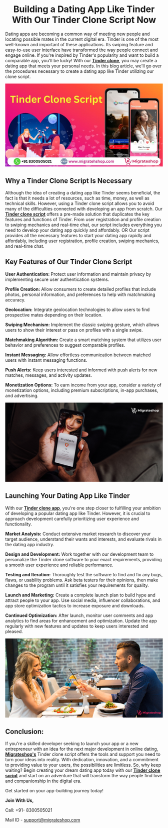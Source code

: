 <h1 align="center"> Building a Dating App Like Tinder With Our Tinder Clone Script Now</h1>

Dating apps are becoming a common way of meeting new people and locating possible mates in the current digital era. Tinder is one of the most well-known and important of these applications. Its swiping feature and easy-to-use user interface have transformed the way people connect and engage online. If you're inspired by Tinder's popularity and want to build a comparable app, you'll be lucky! With our **[Tinder clone](https://migrateshop.com/tinder-clone-script/)**, you may create a dating app that meets your personal needs. In this blog article, we'll go over the procedures necessary to create a dating app like Tinder utilizing our clone script.

<div class="Box-sc-g0xbh4-0 iIZCet"><img alt=“tinderclone.png" src="https://github.com/migrateshop/tinder-clone/blob/main/images/tinder-clone-migrateshop.jpg" data-hpc="true" class="Box-sc-g0xbh4-0 kzRgrI"></div>

## Why a Tinder Clone Script Is Necessary

Although the idea of creating a dating app like Tinder seems beneficial, the fact is that it needs a lot of resources, such as time, money, as well as technical skills. However, using a Tinder clone script allows you to avoid many of the difficulties connected with developing an app from scratch.
Our **[Tinder clone script](https://migrateshop.com/tinder-clone-script/)** offers a pre-made solution that duplicates the key features and functions of Tinder. From user registration and profile creation to swiping mechanics and real-time chat, our script includes everything you need to develop your dating app quickly and affordably. OR Our script provides all the necessary features to start your dating app rapidly and affordably, including user registration, profile creation, swiping mechanics, and real-time chat.

## Key Features of Our Tinder Clone Script

**User Authentication:**
Protect user information and maintain privacy by implementing secure user authentication systems.

**Profile Creation:**
Allow consumers to create detailed profiles that include photos, personal information, and preferences to help with matchmaking accuracy.

**Geolocation:**
Integrate geolocation technologies to allow users to find prospective mates depending on their location.

**Swiping Mechanism:**
Implement the classic swiping gesture, which allows users to show their interest or pass on profiles with a single swipe.

**Matchmaking Algorithm:**
Create a smart matching system that utilizes user behavior and preferences to suggest comparable profiles.

**Instant Messaging:**
Allow effortless communication between matched users with instant messaging functions.

**Push Alerts:**
Keep users interested and informed with push alerts for new matches, messages, and activity updates.

**Monetization Options:**
To earn income from your app, consider a variety of monetization options, including premium subscriptions, in-app purchases, and advertising.


<div class="Box-sc-g0xbh4-0 iIZCet"><img alt=“tinderclone.png" src="https://github.com/migrateshop/tinder-clone/blob/main/images/tinder-clone-app.png" data-hpc="true" class="Box-sc-g0xbh4-0 kzRgrI"></div>


## Launching Your Dating App Like Tinder

With our **[Tinder clone app](https://migrateshop.com/tinder-clone-script/)**, you're one step closer to fulfilling your ambition of developing a popular dating app like Tinder. However, it is crucial to approach development carefully prioritizing user experience and functionality.

**Market Analysis:** Conduct extensive market research to discover your target audience, understand their wants and interests, and evaluate rivals in the dating app industry.

**Design and Development:** Work together with our development team to personalize the Tinder clone software to your exact requirements, providing a smooth user experience and reliable performance.

**Testing and Iteration:** Thoroughly test the software to find and fix any bugs, flaws, or usability problems. Ask beta testers for their opinions, then make changes to the program until it satisfies your requirements for quality.

**Launch and Marketing:** Create a complete launch plan to build hype and attract people to your app. Use social media, influencer collaborations, and app store optimization tactics to increase exposure and downloads.

**Continued Optimization:** After launch, monitor user comments and app analytics to find areas for enhancement and optimization. Update the app regularly with new features and updates to keep users interested and pleased.

<div class="Box-sc-g0xbh4-0 iIZCet"><img alt=“tinderclone.png" src="https://github.com/migrateshop/tinder-clone/blob/main/images/tinder-clone.png" data-hpc="true" class="Box-sc-g0xbh4-0 kzRgrI"></div>


## Conclusion:

If you're a skilled developer seeking to launch your app or a new entrepreneur with an idea for the next major development in online dating, **[Migrateshop's](https://migrateshop.com/)** Tinder clone script offers the tools and support you need to turn your ideas into reality. With dedication, innovation, and a commitment to providing value to your users, the possibilities are limitless. So, why keep waiting? Begin creating your dream dating app today with our **[Tinder clone script](https://migrateshop.com/tinder-clone-script/)** and start on an adventure that will transform the way people find love and companionship in the digital era.

Get started on your app-building journey today!

**Join With Us,**

Call: +91- 8300505021

Mail ID - [support@migrateshop.com](mailto:support@migrateshop.com)

